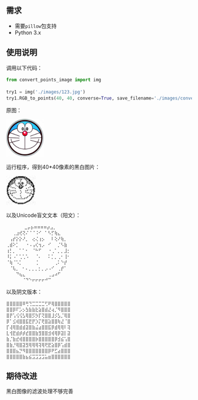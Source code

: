 ## 需求

* 需要```pillow```包支持
* Python 3.x

## 使用说明

调用以下代码：

```python
from convert_points_image import img

try1 = img('./images/123.jpg')
try1.RGB_to_points(40, 40, converse=True, save_filename='./images/convert1.txt')
```

原图：

<img src="Project/images/123.jpg" alt="123" style="zoom:10%;" />

运行程序，得到40*40像素的黑白图片：

<img src="Project/images/123convert.jpg" alt="123convert" style="zoom:200%;" />

以及Unicode盲文文本（阳文）：

``` 
  ⠀⠀⠀⠀⣀⡤⡦⠶⠶⠶⠶⡴⣠⡀⠀⠀⠀⠀⠀
⠀⠀⢀⣰⢞⢝⠌⠈⠈⠨⠊⠀⠁⠣⡋⢷⣄⠀⠀⠀
⠀⢠⡞⡕⡕⠜⡀⠀⢔⢌⢰⡢⠀⠀⠇⢕⠜⢷⡀⠀
⢀⣾⠕⡁⠀⠀⠐⠠⢠⢎⢲⡠⠀⠊⠀⠀⡈⠣⣷⠀
⢰⡃⡀⠀⠁⠁⠂⠀⠈⠓⠋⠀⠀⠐⢀⠁⡀⡀⣸⡂
⠸⡅⠠⠁⢁⢁⠡⠀⠀⠈⠄⠀⠀⠅⡁⡀⢀⠂⢸⠂
⠈⢷⠈⠡⡁⠀⠀⠀⠀⢈⠀⠀⠀⠀⠀⢀⠅⠑⡞⠀
⠀⠈⢧⡀⠀⠂⠄⡀⡀⡀⡂⡀⡠⠠⠊⠀⢀⡞⠁⠀
⠀⠀⠀⠙⢦⣄⠀⠀⠀⠀⠀⠀⠀⢀⣠⠴⠋⠀⠀⠀
⠀⠀⠀⠀⠀⠈⠙⠑⠖⠖⠖⠖⠚⠉⠀
```

以及阴文版本：

```
⣿⣿⣿⣿⣿⠿⢛⢙⣉⣉⣉⣉⢋⠟⢿⣿⣿⣿⣿⣿
⣿⣿⡿⠏⡡⡢⣳⣷⣷⣗⣵⣿⣾⣜⢴⡈⠻⣿⣿⣿
⣿⡟⢡⢪⢪⣣⢿⣿⡫⡳⡏⢝⣿⣿⣸⡪⣣⡈⢿⣿
⡿⠁⣪⢾⣿⣿⣯⣟⡟⡱⡍⢟⣿⣵⣿⣿⢷⣜⠈⣿
⡏⢼⢿⣿⣾⣾⣽⣿⣷⣬⣴⣿⣿⣯⡿⣾⢿⢿⠇⢽
⣇⢺⣟⣾⡾⡾⣞⣿⣿⣷⣻⣿⣿⣺⢾⢿⡿⣽⡇⣽
⣷⡈⣷⣞⢾⣿⣿⣿⣿⡷⣿⣿⣿⣿⣿⡿⣺⣮⢡⣿
⣿⣷⡘⢿⣿⣽⣻⢿⢿⢿⢽⢿⢟⣟⣵⣿⡿⢡⣾⣿
⣿⣿⣿⣦⡙⠻⣿⣿⣿⣿⣿⣿⣿⡿⠟⣋⣴⣿⣿⣿
⣿⣿⣿⣿⣿⣷⣦⣮⣩⣩⣩⣩⣥⣶⣿⣿⣿⣿⣿⣿
```

## 期待改进

黑白图像的滤波处理不够完善